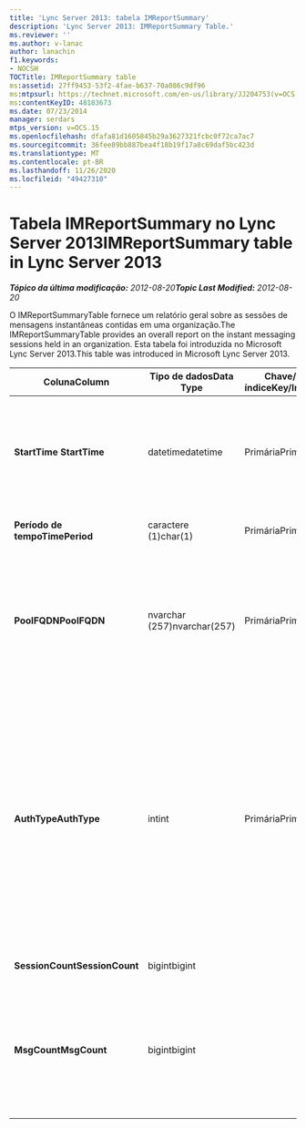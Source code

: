 ```yaml
---
title: 'Lync Server 2013: tabela IMReportSummary'
description: 'Lync Server 2013: IMReportSummary Table.'
ms.reviewer: ''
ms.author: v-lanac
author: lanachin
f1.keywords:
- NOCSH
TOCTitle: IMReportSummary table
ms:assetid: 27ff9453-53f2-4fae-b637-70a086c9df96
ms:mtpsurl: https://technet.microsoft.com/en-us/library/JJ204753(v=OCS.15)
ms:contentKeyID: 48183673
ms.date: 07/23/2014
manager: serdars
mtps_version: v=OCS.15
ms.openlocfilehash: dfafa81d1605845b29a3627321fcbc0f72ca7ac7
ms.sourcegitcommit: 36fee89bb887bea4f18b19f17a8c69daf5bc423d
ms.translationtype: MT
ms.contentlocale: pt-BR
ms.lasthandoff: 11/26/2020
ms.locfileid: "49427310"
---
```

# <a name="imreportsummary-table-in-lync-server-2013"></a><span data-ttu-id="8ddd8-103">Tabela IMReportSummary no Lync Server 2013</span><span class="sxs-lookup"><span data-stu-id="8ddd8-103">IMReportSummary table in Lync Server 2013</span></span>

<div data-xmlns="http://www.w3.org/1999/xhtml">

<div class="topic" data-xmlns="http://www.w3.org/1999/xhtml" data-msxsl="urn:schemas-microsoft-com:xslt" data-cs="https://msdn.microsoft.com/">

<div data-asp="https://msdn2.microsoft.com/asp">



</div>

<div id="mainSection">

<div id="mainBody"><span data-ttu-id="8ddd8-104">

<span> </span></span><span class="sxs-lookup"><span data-stu-id="8ddd8-104">

<span> </span></span></span>

<span data-ttu-id="8ddd8-105">_**Tópico da última modificação:** 2012-08-20_</span><span class="sxs-lookup"><span data-stu-id="8ddd8-105">_**Topic Last Modified:** 2012-08-20_</span></span>

<span data-ttu-id="8ddd8-106">O IMReportSummaryTable fornece um relatório geral sobre as sessões de mensagens instantâneas contidas em uma organização.</span><span class="sxs-lookup"><span data-stu-id="8ddd8-106">The IMReportSummaryTable provides an overall report on the instant messaging sessions held in an organization.</span></span> <span data-ttu-id="8ddd8-107">Esta tabela foi introduzida no Microsoft Lync Server 2013.</span><span class="sxs-lookup"><span data-stu-id="8ddd8-107">This table was introduced in Microsoft Lync Server 2013.</span></span>


<table>
<colgroup>
<col style="width: 25%" />
<col style="width: 25%" />
<col style="width: 25%" />
<col style="width: 25%" />
</colgroup>
<thead>
<tr class="header">
<th><span data-ttu-id="8ddd8-108">Coluna</span><span class="sxs-lookup"><span data-stu-id="8ddd8-108">Column</span></span></th>
<th><span data-ttu-id="8ddd8-109">Tipo de dados</span><span class="sxs-lookup"><span data-stu-id="8ddd8-109">Data Type</span></span></th>
<th><span data-ttu-id="8ddd8-110">Chave/índice</span><span class="sxs-lookup"><span data-stu-id="8ddd8-110">Key/Index</span></span></th>
<th><span data-ttu-id="8ddd8-111">Detalhes</span><span class="sxs-lookup"><span data-stu-id="8ddd8-111">Details</span></span></th>
</tr>
</thead>
<tbody>
<tr class="odd">
<td><p><span data-ttu-id="8ddd8-112"><strong>StartTime </strong></span><span class="sxs-lookup"><span data-stu-id="8ddd8-112"><strong>StartTime</strong></span></span></p></td>
<td><p><span data-ttu-id="8ddd8-113">datetime</span><span class="sxs-lookup"><span data-stu-id="8ddd8-113">datetime</span></span></p></td>
<td><p><span data-ttu-id="8ddd8-114">Primária</span><span class="sxs-lookup"><span data-stu-id="8ddd8-114">Primary</span></span></p></td>
<td><p><span data-ttu-id="8ddd8-115">Data e hora de início da sessão de mensagens instantâneas.</span><span class="sxs-lookup"><span data-stu-id="8ddd8-115">Date and time that the instant messaging session began.</span></span></p></td>
</tr>
<tr class="even">
<td><p><span data-ttu-id="8ddd8-116"><strong>Período de tempo</strong></span><span class="sxs-lookup"><span data-stu-id="8ddd8-116"><strong>TimePeriod</strong></span></span></p></td>
<td><p><span data-ttu-id="8ddd8-117">caractere (1)</span><span class="sxs-lookup"><span data-stu-id="8ddd8-117">char(1)</span></span></p></td>
<td><p><span data-ttu-id="8ddd8-118">Primária</span><span class="sxs-lookup"><span data-stu-id="8ddd8-118">Primary</span></span></p></td>
<td></td>
</tr>
<tr class="odd">
<td><p><span data-ttu-id="8ddd8-119"><strong>PoolFQDN</strong></span><span class="sxs-lookup"><span data-stu-id="8ddd8-119"><strong>PoolFQDN</strong></span></span></p></td>
<td><p><span data-ttu-id="8ddd8-120">nvarchar (257)</span><span class="sxs-lookup"><span data-stu-id="8ddd8-120">nvarchar(257)</span></span></p></td>
<td><p><span data-ttu-id="8ddd8-121">Primária</span><span class="sxs-lookup"><span data-stu-id="8ddd8-121">Primary</span></span></p></td>
<td><p><span data-ttu-id="8ddd8-122">Nome de domínio totalmente qualificado do pool que hospeda a sessão.</span><span class="sxs-lookup"><span data-stu-id="8ddd8-122">Fully qualified domain name of the pool hosting the session.</span></span></p></td>
</tr>
<tr class="even">
<td><p><span data-ttu-id="8ddd8-123"><strong>AuthType</strong></span><span class="sxs-lookup"><span data-stu-id="8ddd8-123"><strong>AuthType</strong></span></span></p></td>
<td><p><span data-ttu-id="8ddd8-124">int</span><span class="sxs-lookup"><span data-stu-id="8ddd8-124">int</span></span></p></td>
<td><p><span data-ttu-id="8ddd8-125">Primária</span><span class="sxs-lookup"><span data-stu-id="8ddd8-125">Primary</span></span></p></td>
<td><p><span data-ttu-id="8ddd8-126">Prioridade (por exemplo, urgente ou não urgente) da chamada.</span><span class="sxs-lookup"><span data-stu-id="8ddd8-126">Priority (for example, urgent or non-urgent) of the call.</span></span> <span data-ttu-id="8ddd8-127">As informações de prioridade são armazenadas na <a href="lync-server-2013-callpriorities-table.md">tabela CallPriorities no Lync Server 2013</a>.</span><span class="sxs-lookup"><span data-stu-id="8ddd8-127">Priority information is stored in the <a href="lync-server-2013-callpriorities-table.md">CallPriorities table in Lync Server 2013</a>.</span></span></p></td>
</tr>
<tr class="odd">
<td><p><span data-ttu-id="8ddd8-128"><strong>SessionCount</strong></span><span class="sxs-lookup"><span data-stu-id="8ddd8-128"><strong>SessionCount</strong></span></span></p></td>
<td><p><span data-ttu-id="8ddd8-129">bigint</span><span class="sxs-lookup"><span data-stu-id="8ddd8-129">bigint</span></span></p></td>
<td></td>
<td></td>
</tr>
<tr class="even">
<td><p><span data-ttu-id="8ddd8-130"><strong>MsgCount</strong></span><span class="sxs-lookup"><span data-stu-id="8ddd8-130"><strong>MsgCount</strong></span></span></p></td>
<td><p><span data-ttu-id="8ddd8-131">bigint</span><span class="sxs-lookup"><span data-stu-id="8ddd8-131">bigint</span></span></p></td>
<td></td>
<td><p><span data-ttu-id="8ddd8-132">Número total de mensagens instantâneas trocadas durante a sessão.</span><span class="sxs-lookup"><span data-stu-id="8ddd8-132">Total number of instant messages exchanged during the session.</span></span></p></td>
</tr>
</tbody>
</table><span data-ttu-id="8ddd8-133">


</div>

<span> </span>

</div>

</div>

</span><span class="sxs-lookup"><span data-stu-id="8ddd8-133">


</div>

<span> </span>

</div>

</div>

</span></span></div>


